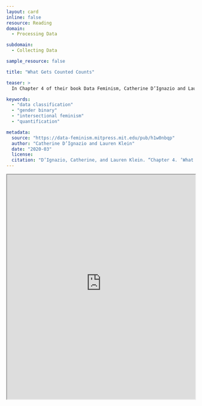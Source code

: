 ```yaml
---
layout: card
inline: false
resource: Reading
domain:
  - Processing Data

subdomain:
  - Collecting Data

sample_resource: false

title: "What Gets Counted Counts"

teaser: >
  In Chapter 4 of their book Data Feminism, Catherine D’Ignazio and Lauren Klein urge us “to challenge the gender binary, along with other systems of counting and classification that perpetuate oppression.”

keywords:
  - "data classification"
  - "gender binary"
  - "intersectional feminism"
  - "quantification"

metadata:
  source: "https://data-feminism.mitpress.mit.edu/pub/h1w0nbqp"
  author: "Catherine D’Ignazio and Lauren Klein"
  date: "2020-03"
  license:
  citation: "D’Ignazio, Catherine, and Lauren Klein. “Chapter 4. ‘What Gets Counted Counts.’” Data Feminism, Mar. 2020. data-feminism.mitpress.mit.edu, https://data-feminism.mitpress.mit.edu/pub/h1w0nbqp/release/3."
---
```


<iframe src="https://data-feminism.mitpress.mit.edu/pub/h1w0nbqp" title="What Gets Counted Counts" style="width:100%; height:600px;"></iframe>
